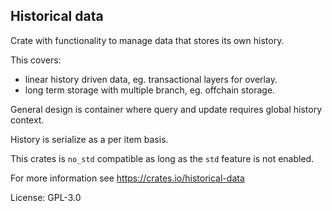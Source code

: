 ## Historical data

Crate with functionality to manage data that stores its own history.

This covers:
- linear history driven data, eg. transactional layers for overlay.
- long term storage with multiple branch, eg. offchain storage.

General design is container where query and update requires global
history context.

History is serialize as a per item basis.

This crates is `no_std` compatible as long as the `std` feature is not enabled.

For more information see <https://crates.io/historical-data>

License: GPL-3.0
